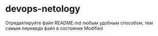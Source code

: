 # devops-netology
Отредактируйте файл README.md любым удобным способом, тем самым переведя файл в состояние Modified
